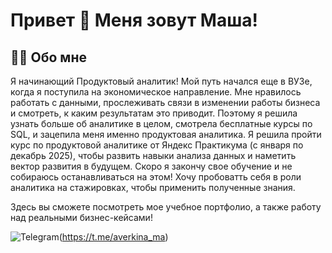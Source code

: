 # Привет 👋 Меня зовут Маша!

## 🙋‍♀️ Обо мне
Я начинающий Продуктовый аналитик! Мой путь начался еще в ВУЗе, когда я поступила на экономическое направление. Мне нравилось работать с данными, прослеживать связи в изменении работы бизнеса и смотреть, к каким результатам это приводит. Поэтому я решила узнать больше об аналитике в целом, смотрела бесплатные курсы по SQL, и зацепила меня именно продуктовая аналитика. Я решила пройти курс по продуктовой аналитике от Яндекс Практикума (с января по декабрь 2025), чтобы развить навыки анализа данных и наметить вектор развития в будущем. Скоро я закончу свое обучение и не собираюсь останавливаться на этом! Хочу пробоватть себя в роли аналитика на стажировках, чтобы применить полученные знания.  

Здесь вы сможете посмотреть мое учебное портфолио, а также работу над реальными бизнес-кейсами!

![Telegram](https://shields.fly.dev/badge/-Telegram-4682B4?style=for-the-badge&logo=Telegram&logoColor=FFFFFF)(https://t.me/averkina_ma)
